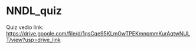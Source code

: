 # NNDL_quiz

Quiz vedio link: https://drive.google.com/file/d/1qsCqe95KLmOwTPEKmnpmmKurAqtwNULT/view?usp=drive_link
